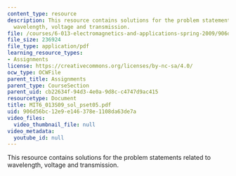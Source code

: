 ```yaml
---
content_type: resource
description: This resource contains solutions for the problem statements related to
  wavelength, voltage and transmission.
file: /courses/6-013-electromagnetics-and-applications-spring-2009/906d56bc12e9e146378e1108da63de7a_MIT6_013S09_sol_pset05.pdf
file_size: 236924
file_type: application/pdf
learning_resource_types:
- Assignments
license: https://creativecommons.org/licenses/by-nc-sa/4.0/
ocw_type: OCWFile
parent_title: Assignments
parent_type: CourseSection
parent_uid: cb22634f-94d3-4e0a-9d8c-c4747d9ac415
resourcetype: Document
title: MIT6_013S09_sol_pset05.pdf
uid: 906d56bc-12e9-e146-378e-1108da63de7a
video_files:
  video_thumbnail_file: null
video_metadata:
  youtube_id: null
---
```

This resource contains solutions for the problem statements related to wavelength, voltage and transmission.